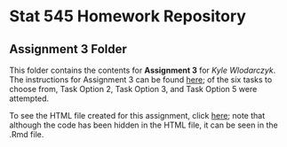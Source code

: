 # Stat 545 Homework Repository

## Assignment 3 Folder

This folder contains the contents for **Assignment 3** for *Kyle Wlodarczyk*. The instructions for Assignment 3 can be found [here](https://stat545.stat.ubc.ca/evaluation/hw03/hw03/); of the six tasks to choose from, Task Option 2, Task Option 3, and Task Option 5 were attempted.

To see the HTML file created for this assignment, click [here](https://stat545-ubc-hw-2019-20.github.io/stat545-hw-kgwkyle/hw03/hw03-dplyr-ggplot2.html); note that although the code has been hidden in the HTML file, it can be seen in the .Rmd file.
